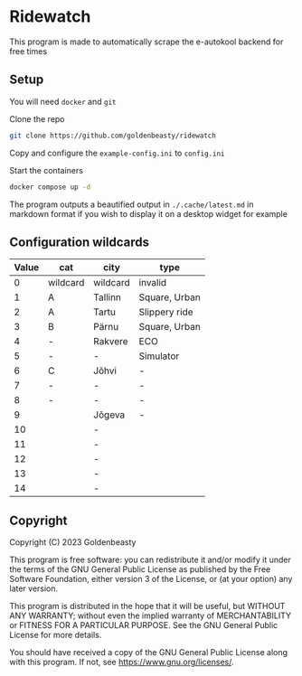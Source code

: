 # Ridewatch

This program is made to automatically scrape the e-autokool backend for free times

## Setup

You will need `docker` and `git`

Clone the repo

```bash
git clone https://github.com/goldenbeasty/ridewatch
```

Copy and configure the `example-config.ini` to `config.ini`

Start the containers

```bash
docker compose up -d
```
The program outputs a beautified output in `./.cache/latest.md` in markdown format if you wish to display it on a desktop widget for example

## Configuration wildcards

| Value    | cat    | city    | type    |
|---------------- | --------------- | --------------- | --------------- |
| 0   | wildcard    | wildcard    | invalid    |
| 1   | A   | Tallinn   | Square, Urban   |
| 2   | A   | Tartu   | Slippery ride   |
| 3   | B   | Pärnu   | Square, Urban   |
| 4   | -   | Rakvere   | ECO    |
| 5   | -   | -    | Simulator    |
| 6   | C   | Jõhvi    | -    |
| 7   | -   | -    | -    |
| 8   | -   | -    | -    |
| 9   |    | Jõgeva    | -    |
| 10   |    | -    |     |
| 11   |    | -    |     |
| 12   |    | -    |     |
| 13   |    | -    |     |
| 14   |    | -    |     |


## Copyright

Copyright (C) 2023  Goldenbeasty

This program is free software: you can redistribute it and/or modify
it under the terms of the GNU General Public License as published by
the Free Software Foundation, either version 3 of the License, or
(at your option) any later version.

This program is distributed in the hope that it will be useful,
but WITHOUT ANY WARRANTY; without even the implied warranty of
MERCHANTABILITY or FITNESS FOR A PARTICULAR PURPOSE.  See the
GNU General Public License for more details.

You should have received a copy of the GNU General Public License
along with this program.  If not, see <https://www.gnu.org/licenses/>.

